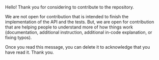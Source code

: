 Hello! Thank you for considering to contribute to the repository.

We are not open for contribution that is intended to finish the implementation of the API and the tests.
But, we are open for contribution that are helping people to understand more of how things work
(documentation, additional instruction, additional in-code explanation, or fixing typos).

Once you read this message, you can delete it to acknowledge that you have read it. Thank you.